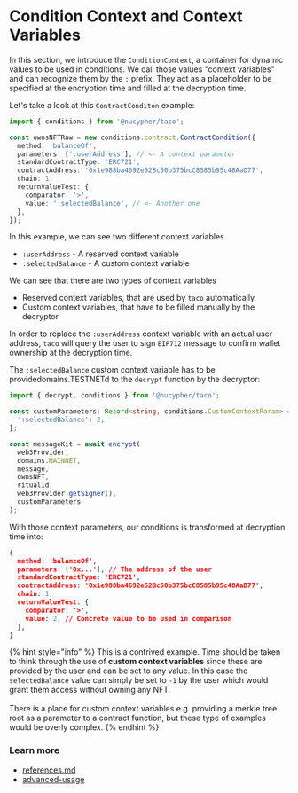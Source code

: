 # Condition Context and Context Variables

In this section, we introduce the `ConditionContext`, a container for dynamic values to be used in conditions. We call those values "context variables" and can recognize them by the `:` prefix. They act as a placeholder to be specified at the encryption time and filled at the decryption time.

Let's take a look at this `ContractConditon` example:

```typescript
import { conditions } from '@nucypher/taco';

const ownsNFTRaw = new conditions.contract.ContractCondition({
  method: 'balanceOf',
  parameters: [':userAddress'], // <- A context parameter
  standardContractType: 'ERC721',
  contractAddress: '0x1e988ba4692e52Bc50b375bcC8585b95c48AaD77',
  chain: 1,
  returnValueTest: {
    comparator: '>',
    value: ':selectedBalance', // <- Another one
  },
});
```

In this example, we can see two different context variables

* `:userAddress` - A reserved context variable
* `:selectedBalance` - A custom context variable

We can see that there are two types of context variables

* Reserved context variables, that are used by `taco` automatically
* Custom context variables, that have to be filled manually by the decryptor

In order to replace the `:userAddress` context variable with an actual user address, `taco` will query the user to sign `EIP712` message to confirm wallet ownership at the decryption time.

The `:selectedBalance` custom context variable has to be providedomains.TESTNETd to the `decrypt` function by the decryptor:

```typescript
import { decrypt, conditions } from '@nucypher/taco';

const customParameters: Record<string, conditions.CustomContextParam> = {
  ':selectedBalance': 2,
};

const messageKit = await encrypt(
  web3Provider,
  domains.MAINNET,
  message,
  ownsNFT,
  ritualId,
  web3Provider.getSigner(),
  customParameters
);
```

With those context parameters, our conditions is transformed at decryption time into:

```json
{
  method: 'balanceOf',
  parameters: ['0x...'], // The address of the user
  standardContractType: 'ERC721',
  contractAddress: '0x1e988ba4692e52Bc50b375bcC8585b95c48AaD77',
  chain: 1,
  returnValueTest: {
    comparator: '>',
    value: 2, // Concrete value to be used in comparison
  },
}
```

{% hint style="info" %}
This is a contrived example. Time should be taken to think through the use of **custom context variables** since these are provided by the user and can be set to any value. In this case the `selectedBalance`  value can simply be set to `-1` by the user which would grant them access without owning any NFT.\
\
There is a place for custom context variables e.g. providing a merkle tree root as a parameter to a contract function, but these type of examples would be overly complex.
{% endhint %}

### Learn more&#x20;

* [references.md](../references.md "mention")
* [advanced-usage](../advanced-usage/ "mention")
